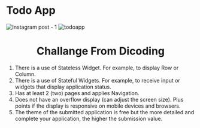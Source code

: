 
# Todo App

![Instagram post - 1](https://github.com/ifqygazhar/todoapp/assets/82558488/21eaf37a-67e8-40dc-9b27-19e547325c05)
![todoapp](https://github.com/ifqygazhar/todoapp/assets/82558488/e286f9dd-be21-4ea7-8999-7234bdbc34d9)


# <center>Challange From Dicoding</center>

1. There is a use of Stateless Widget. For example, to display Row or Column.
2. There is a use of Stateful Widgets. For example, to receive input or widgets that display application status.
3. Has at least 2 (two) pages and applies Navigation.
4. Does not have an overflow display (can adjust the screen size). Plus points if the display is responsive on mobile devices and browsers.
5. The theme of the submitted application is free but the more detailed and complete your application, the higher the submission value.
